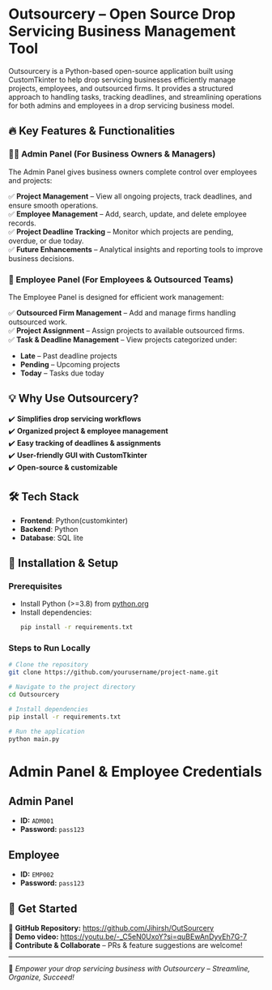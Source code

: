 # Outsourcery – Open Source Drop Servicing Business Management Tool

Outsourcery is a Python-based open-source application built using CustomTkinter to help drop servicing businesses efficiently manage projects, employees, and outsourced firms. It provides a structured approach to handling tasks, tracking deadlines, and streamlining operations for both admins and employees in a drop servicing business model.

## 🔥 Key Features & Functionalities

### 👨‍💼 Admin Panel (For Business Owners & Managers)
The Admin Panel gives business owners complete control over employees and projects:

✅ **Project Management** – View all ongoing projects, track deadlines, and ensure smooth operations.  
✅ **Employee Management** – Add, search, update, and delete employee records.  
✅ **Project Deadline Tracking** – Monitor which projects are pending, overdue, or due today.  
✅ **Future Enhancements** – Analytical insights and reporting tools to improve business decisions.  

### 👷 Employee Panel (For Employees & Outsourced Teams)
The Employee Panel is designed for efficient work management:

✅ **Outsourced Firm Management** – Add and manage firms handling outsourced work.  
✅ **Project Assignment** – Assign projects to available outsourced firms.  
✅ **Task & Deadline Management** – View projects categorized under:
- **Late** – Past deadline projects
- **Pending** – Upcoming projects
- **Today** – Tasks due today

## 💡 Why Use Outsourcery?
✔️ **Simplifies drop servicing workflows**  
✔️ **Organized project & employee management**  
✔️ **Easy tracking of deadlines & assignments**  
✔️ **User-friendly GUI with CustomTkinter**  
✔️ **Open-source & customizable**  

## 🛠️ Tech Stack  
- **Frontend**: Python(customkinter)  
- **Backend**: Python  
- **Database**: SQL lite  

## 🚀 Installation & Setup  
### Prerequisites  
- Install Python (>=3.8) from [python.org](https://www.python.org/)  
- Install dependencies:  
  ```bash
  pip install -r requirements.txt
  ```

### Steps to Run Locally  
```bash
# Clone the repository
git clone https://github.com/yourusername/project-name.git

# Navigate to the project directory
cd Outsourcery

# Install dependencies
pip install -r requirements.txt

# Run the application
python main.py
```
# Admin Panel & Employee Credentials

## Admin Panel  
- **ID:** `ADM001`  
- **Password:** `pass123`  

## Employee  
- **ID:** `EMP002`  
- **Password:** `pass123`

## 📌 Get Started
🔗 **GitHub Repository:** https://github.com/Jihirsh/OutSourcery  
🔗 **Demo video:** https://youtu.be/-_C5eN0UxoY?si=quBEwAnDyvEh7G-7  
💬 **Contribute & Collaborate** – PRs & feature suggestions are welcome!  

---
🚀 *Empower your drop servicing business with Outsourcery – Streamline, Organize, Succeed!*

